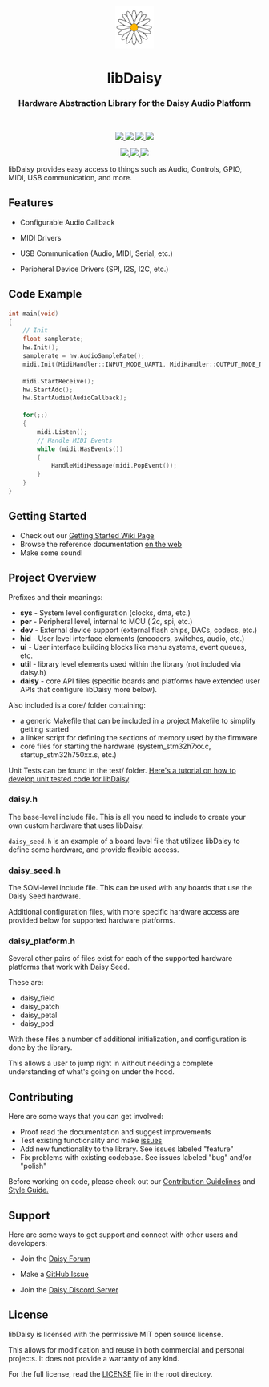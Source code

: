 <!-- Banner -->
<p align="center">
    <a href=https://electrosmith.com/daisy>
        <img width=15% src=https://raw.githubusercontent.com/electro-smith/daisysp/master/resources/assets/banner.png>
    </a>
</p>
<h1 align="center">libDaisy</h1>
<h3 align="center" >Hardware Abstraction Library for the Daisy Audio Platform </h3>
<br>
<!--CI Badges-->
<p align="center">
    <a href="https://github.com/electro-smith/libDaisy/actions/workflows/build.yml">
      <img src="https://github.com/electro-smith/libDaisy/workflows/Build/badge.svg">
    </a>
    <a href="https://github.com/electro-smith/libDaisy/actions/workflows/unit_tests.yaml">
      <img src="https://github.com/electro-smith/libDaisy/workflows/Unit%20Tests/badge.svg">
    </a>
    <a href="https://github.com/electro-smith/libDaisy/actions/workflows/style.yml">
      <img src="https://github.com/electro-smith/libDaisy/workflows/Style/badge.svg">
    </a>
    <a href="https://electro-smith.github.io/libDaisy/index.html">
      <img src="https://github.com/electro-smith/libDaisy/workflows/Documentation/badge.svg">
    </a>
</p>

<!-- Non-CI Badges -->
<p align="center">
    <a href="https://opensource.org/licenses/MIT">
      <img src="https://img.shields.io/badge/license-MIT-yellow">
    </a>
    <a href="https://discord.gg/ByHBnMtQTR">
        <img src="https://img.shields.io/badge/join-us%20on%20discord-gray.svg?longCache=true&logo=discord&colorB=purple">
    </a>
    <a href="https://forum.electro-smith.com/">
        <img src="https://img.shields.io/badge/chat-daisy%20forum-orange">
    </a>
</p>


libDaisy provides easy access to things such as Audio, Controls, GPIO, MIDI, USB communication, and more.

## Features

- Configurable Audio Callback

- MIDI Drivers

- USB Communication (Audio, MIDI, Serial, etc.)

- Peripheral Device Drivers (SPI, I2S, I2C, etc.)

## Code Example

```c++
int main(void)
{
    // Init
    float samplerate;
    hw.Init();
    samplerate = hw.AudioSampleRate();
    midi.Init(MidiHandler::INPUT_MODE_UART1, MidiHandler::OUTPUT_MODE_NONE);

    midi.StartReceive();
    hw.StartAdc();
    hw.StartAudio(AudioCallback);

    for(;;)
    {
        midi.Listen();
        // Handle MIDI Events
        while (midi.HasEvents())
        {
            HandleMidiMessage(midi.PopEvent());
        }
    }
}
```

## Getting Started

- Check out our [Getting Started Wiki Page](https://github.com/electro-smith/DaisyWiki/wiki)
- Browse the reference documentation [on the web](https://electro-smith.github.io/libDaisy)
- Make some sound!

## Project Overview

Prefixes and their meanings:

- **sys** - System level configuration (clocks, dma, etc.)
- **per** - Peripheral level, internal to MCU (i2c, spi, etc.)
- **dev** - External device support (external flash chips, DACs, codecs, etc.)
- **hid** - User level interface elements (encoders, switches, audio, etc.)
- **ui** - User interface building blocks like menu systems, event queues, etc.
- **util** - library level elements used within the library (not included via daisy.h)
- **daisy** - core API files (specific boards and platforms have extended user APIs that configure libDaisy more below).

Also included is a core/ folder containing:

- a generic Makefile that can be included in a project Makefile to simplify getting started
- a linker script for defining the sections of memory used by the firmware
- core files for starting the hardware (system_stm32h7xx.c, startup_stm32h750xx.s, etc.)

Unit Tests can be found in the test/ folder. [Here's a tutorial on how to develop unit tested code for libDaisy](doc/Unit-Testing.md).

### daisy.h

The base-level include file. This is all you need to include to create your own custom hardware that uses libDaisy.

`daisy_seed.h` is an example of a board level file that utilizes libDaisy to define some hardware, and provide flexible access.

### daisy_seed.h

The SOM-level include file. This can be used with any boards that use the Daisy Seed hardware.

Additional configuration files, with more specific hardware access are provided below for supported hardware platforms.

### daisy_platform.h

Several other pairs of files exist for each of the supported hardware platforms that work with Daisy Seed.

These are:

- daisy_field
- daisy_patch
- daisy_petal
- daisy_pod

With these files a number of additional initialization, and configuration is done by the library.

This allows a user to jump right in without needing a complete understanding of what's going on under the hood.

## Contributing

Here are some ways that you can get involved:

- Proof read the documentation and suggest improvements
- Test existing functionality and make [issues](https://github.com/electro-smith/libdaisy/issues)
- Add new functionality to the library. See issues labeled "feature"
- Fix problems with existing codebase. See issues labeled "bug" and/or "polish"

Before working on code, please check out our [Contribution Guidelines](https://github.com/electro-smith/DaisyWiki/wiki/6.-Contribution-Guidelines) and [Style Guide.](https://github.com/electro-smith/DaisySP/blob/master/doc/style_guide.pdf)

## Support

Here are some ways to get support and connect with other users and developers:

- Join the [Daisy Forum](https://forum.electro-smith.com/)

- Make a [GitHub Issue](https://github.com/electro-smith/libdaisy/issues)

- Join the [Daisy Discord Server](https://discord.gg/ByHBnMtQTR)

## License

libDaisy is licensed with the permissive MIT open source license.

This allows for modification and reuse in both commercial and personal projects.
It does not provide a warranty of any kind.

For the full license, read the [LICENSE](https://github.com/electro-smith/libdaisy/blob/master/LICENSE) file in the root directory.
